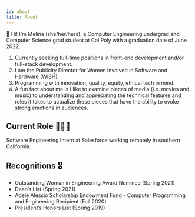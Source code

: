 ```yaml
---
id: about
title: About
---
```


👋 Hi! I'm Melina (she/her/hers), a Computer Engineering undergrad and Computer Science grad student at Cal Poly with a graduation date of June 2022.

1. Currently seeking full-time positions in front-end development and/or full-stack development.
1. I am the Publicity Director for Women Involved in Software and Hardware (WISH).
1. Programming with innovation, quality, equity, ethical tech in mind.
1. A fun fact about me is I like to examine pieces of media (i.e. movies and music) to understanding and appreciating the technical features and roles it takes to actualize these pieces that have the ability to evoke strong emotions in audiences.

## Current Role 👩🏽‍💻

Software Engineering Intern at Salesforce working remotely in southern California.

## Recognitions 🎖

- Outstanding Woman in Engineering Award Nominee (Spring 2021)
- Dean’s List (Spring 2021)
- Adele Alessio Scholarship Endowment Fund - Computer Programming and Engineering Recipient (Fall 2020)
- President’s Honors List (Spring 2019)
